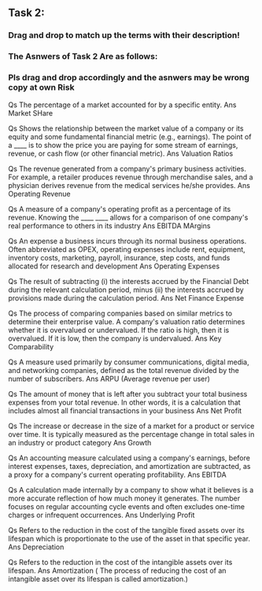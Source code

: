
<h2><b>Task 2:</b></h2>

<h3><b>Drag and drop to match up the terms with their description!</b></h3>

<h3><b>The Asnwers of Task 2 Are as follows:</b></h3>

<h3><b>Pls drag and drop accordingly and the asnwers may be wrong copy at own Risk</b></h3>

Qs The percentage of a market accounted for by a specific entity.
Ans Market SHare

Qs Shows the relationship between the market value of a company or its equity and some fundamental financial metric (e.g., earnings). The point of a ____ is to show the price you are paying for some stream of earnings, revenue, or cash flow (or other financial metric).
Ans Valuation Ratios

Qs The revenue generated from a company's primary business activities. For example, a retailer produces revenue through merchandise sales, and a physician derives revenue from the medical services he/she provides.
Ans Operating Revenue

Qs A measure of a company's operating profit as a percentage of its revenue. Knowing the ____ ____ allows for a comparison of one company's real performance to others in its industry
Ans EBITDA MArgins

Qs An expense a business incurs through its normal business operations. Often abbreviated as OPEX, operating expenses include rent, equipment, inventory costs, marketing, payroll, insurance, step costs, and funds allocated for research and development
Ans Operating Expenses

Qs The result of subtracting (i) the interests accrued by the Financial Debt during the relevant calculation period, minus (ii) the interests accrued by provisions made during the calculation period.
Ans Net Finance Expense

Qs The process of comparing companies based on similar metrics to determine their enterprise value. A company's valuation ratio determines whether it is overvalued or undervalued. If the ratio is high, then it is overvalued. If it is low, then the company is undervalued.
Ans Key Comparability

Qs A measure used primarily by consumer communications, digital media, and networking companies, defined as the total revenue divided by the number of subscribers.
Ans ARPU (Average revenue per user)

Qs The amount of money that is left after you subtract your total business expenses from your total revenue. In other words, it is a calculation that includes almost all financial transactions in your business
Ans Net Profit

Qs The increase or decrease in the size of a market for a product or service over time. It is typically measured as the percentage change in total sales in an industry or product category
Ans Growth

Qs An accounting measure calculated using a company's earnings, before interest expenses, taxes, depreciation, and amortization are subtracted, as a proxy for a company's current operating profitability.
Ans EBITDA

Qs A calculation made internally by a company to show what it believes is a more accurate reflection of how much money it generates. The number focuses on regular accounting cycle events and often excludes one-time charges or infrequent occurrences.
Ans Underlying Profit

Qs Refers to the reduction in the cost of the tangible fixed assets over its lifespan which is proportionate to the use of the asset in that specific year.
Ans Depreciation

Qs Refers to the reduction in the cost of the intangible assets over its lifespan.
Ans Amortization ( The process of reducing the cost of an intangible asset over its lifespan is called amortization.)
